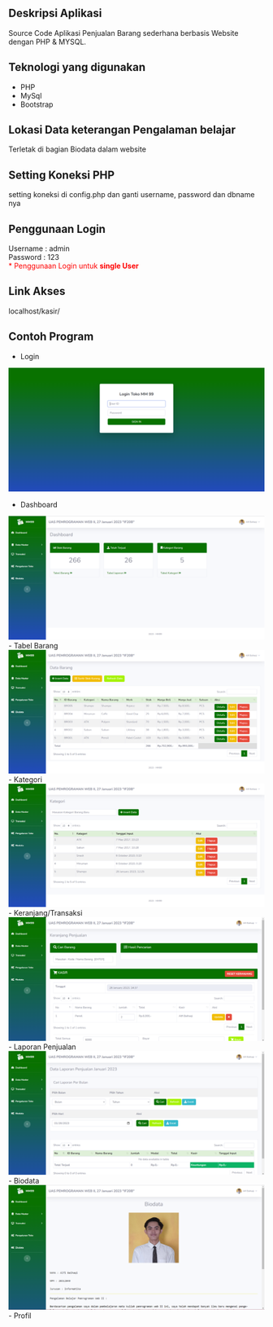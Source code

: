 ## Deskripsi Aplikasi 
Source Code Aplikasi Penjualan Barang sederhana berbasis Website dengan PHP & MYSQL.

## Teknologi yang digunakan 
- PHP
- MySql
- Bootstrap

## Lokasi Data keterangan Pengalaman belajar 
Terletak di bagian Biodata dalam website

## Setting Koneksi PHP
setting koneksi di config.php dan ganti username, password dan dbname nya

## Penggunaan Login
Username : admin
<br/>
Password : 123
<br>
<span style="color:red">* Penggunaan Login untuk <b>single User</b> </span>

## Link Akses
localhost/kasir/

## Contoh Program
- Login
<img src="https://raw.githubusercontent.com/Alfiibai/alfiuasweb2/main/assets/img/picv3/login.png">

- Dashboard
<img src="https://raw.githubusercontent.com/Alfiibai/alfiuasweb2/main/assets/img/picv3/1.png">
- Tabel Barang
<img src="https://raw.githubusercontent.com/Alfiibai/alfiuasweb2/main/assets/img/picv3/2.png">
- Kategori
<img src="https://raw.githubusercontent.com/Alfiibai/alfiuasweb2/main/assets/img/picv3/3.png">
- Keranjang/Transaksi
<img src="https://raw.githubusercontent.com/Alfiibai/alfiuasweb2/main/assets/img/picv3/4.png">
- Laporan Penjualan
<img src="https://raw.githubusercontent.com/Alfiibai/alfiuasweb2/main/assets/img/picv3/5.png">
- Biodata
<img src="https://raw.githubusercontent.com/Alfiibai/alfiuasweb2/main/assets/img/picv3/7.png">
- Profil
<img src="">
